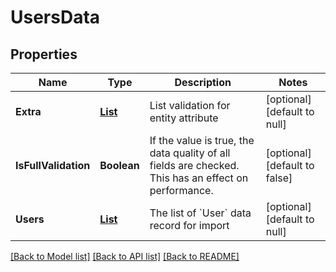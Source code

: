 # UsersData
## Properties

| Name | Type | Description | Notes |
|------------ | ------------- | ------------- | -------------|
| **Extra** | [**List**](ListValidation.md) | List validation for entity attribute | [optional] [default to null] |
| **IsFullValidation** | **Boolean** | If the value is true, the data quality of all fields are checked. This has an effect on performance. | [optional] [default to false] |
| **Users** | [**List**](UserText.md) | The list of &#x60;User&#x60; data record for import | [optional] [default to null] |

[[Back to Model list]](../README.md#documentation-for-models) [[Back to API list]](../README.md#documentation-for-api-endpoints) [[Back to README]](../README.md)


